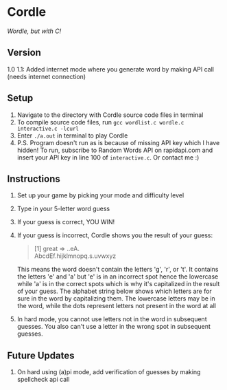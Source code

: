 # Cordle
<i> Wordle, but with C! </i>

## Version
1.0
1.1: Added internet mode where you generate word by making API call (needs internet connection)

## Setup
1. Navigate to the directory with Cordle source code files in terminal
2. To compile source code files, run `gcc wordlist.c wordle.c interactive.c -lcurl`
3. Enter `./a.out` in terminal to play Cordle
4. P.S. Program doesn't run as is because of missing API key which I have hidden! To run, subscribe to Random Words API on rapidapi.com and insert your API key in line 100 of `interactive.c`. Or contact me :)

## Instructions
1. Set up your game by picking your mode and difficulty level
2. Type in your 5-letter word guess
3. If your guess is correct, YOU WIN!
4. If your guess is incorrect, Cordle shows you the result of your guess:

    > [1] great => ..eA.  
    > AbcdEf.hijklmnopq.s.uvwxyz  

    This means the word doesn't contain the letters 'g', 'r', or 't'. It contains the letters 'e' and 'a' but 'e' is in an incorrect spot hence the lowercase while 'a' is in the correct spots which is why it's capitalized in the result of your guess. The alphabet string below shows which letters are for sure in the word by capitalizing them. The lowercase letters may be in the word, while the dots represent letters not present in the word at all 
5. In hard mode, you cannot use letters not in the word in subsequent guesses. You also can't use a letter in the wrong spot in subsequent guesses. 

## Future Updates
1. On hard using (a)pi mode, add verification of guesses by making spellcheck api call